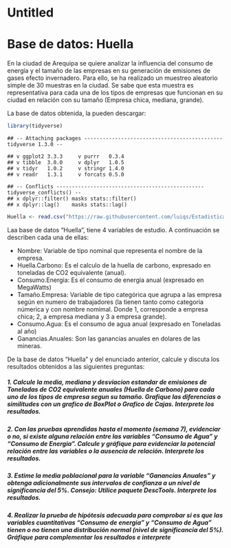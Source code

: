 Untitled
================

# Base de datos: Huella

En la ciudad de Arequipa se quiere analizar la influencia del consumo de
energía y el tamaño de las empresas en su generación de emisiones de
gases efecto invernadero. Para ello, se ha realizado un muestreo
aleatorio simple de 30 muestras en la ciudad. Se sabe que esta muestra
es representativa para cada una de los tipos de empresas que funcionan
en su ciudad en relación con su tamaño (Empresa chica, mediana, grande).

La base de datos obtenida, la pueden descargar:

``` r
library(tidyverse)
```

    ## -- Attaching packages --------------------------------------------- tidyverse 1.3.0 --

    ## v ggplot2 3.3.3     v purrr   0.3.4
    ## v tibble  3.0.0     v dplyr   1.0.5
    ## v tidyr   1.0.2     v stringr 1.4.0
    ## v readr   1.3.1     v forcats 0.5.0

    ## -- Conflicts ------------------------------------------------ tidyverse_conflicts() --
    ## x dplyr::filter() masks stats::filter()
    ## x dplyr::lag()    masks stats::lag()

``` r
Huella <- read.csv("https://raw.githubusercontent.com/luiqs/Estadistica-Aplicada/main/PDB/Huella.csv")
```

Laa base de datos “Huella”, tiene 4 variables de estudio. A continuación
se describen cada una de ellas:

-   Nombre: Variable de tipo nominal que representa el nombre de la
    empresa.
-   Huella.Carbono: Es el calculo de la huella de carbono, expresado en
    toneladas de CO2 equivalente (anual).
-   Consumo.Energia: Es el consumo de energía anual (expresado en
    MegaWatts)
-   Tamaño.Empresa: Variable de tipo categórica que agrupa a las empresa
    según en numero de trabajadores (la tienen tanto como categoria
    númerica y con nombre nomimal. Donde 1, corresponde a empresa chica;
    2, a empresa mediana y 3 a empresa grande).
-   Consumo.Agua: Es el consumo de agua anual (expresado en Toneladas al
    año)
-   Ganancias.Anuales: Son las ganancias anuales en dolares de las
    mineras.

De la base de datos “Huella” y del enunciado anterior, calcule y discuta
los resultados obtenidos a las siguientes preguntas:

##### 1. Calcule la media, mediana y desviacion estandar de emisiones de Toneladas de CO2 equivalente anuales (Huella de Carbono) para cada uno de los tipos de empresa segun su tamaño. Grafique las diferencias o similitudes con un grafico de BoxPlot o Grafico de Cajas. **Interprete los resultados**.

##### 2. Con las pruebas aprendidas hasta el momento (semana 7), evidenciar o no, si existe alguna relación entre las variables “Consumo de Agua” y “Consumo de Energia”. Calcule y gráfique para evidenciar la potencial relación entre las variables o la ausencia de relación. **Interprete los resultados**.

##### 3. Estime la media poblacional para la variable “Ganancias Anuales” y obtenga adicionalmente sus intervalos de confianza a un nivel de significancia del 5%. Consejo: Utilice paquete DescTools. **Interprete los resultados**.

##### 4. Realizar la prueba de hipótesis adecuada para comprobar si es que las variables cuantitativas “Consumo de energia” y “Consumo de Agua” tienen o no tienen una distribución normal (nivel de significancia del 5%). **Gráfique para complementar los resultados e interprete**
